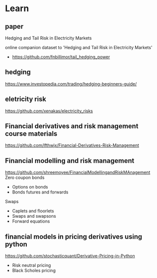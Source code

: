 # Learn

## paper
Hedging and Tail Risk in Electricity Markets

online companion dataset to 'Hedging and Tail Risk in Electricity Markets'
- https://github.com/fnbillimor/tail_hedging_power

## hedging
https://www.investopedia.com/trading/hedging-beginners-guide/

## eletricity risk
https://github.com/xenakas/electricity_risks

## Financial derivatives and risk management course materials
https://github.com/lfthwjx/Financial-Derivatives-Risk-Management

## Financial modelling and risk management
https://github.com/shreemoyee/FinancialModellingandRiskMAnagement
Zero coupon bonds
- Options on bonds
- Bonds futures and forwards

Swaps
- Caplets and floorlets
- Swaps and swapsons
- Forward equations

## financial models in pricing derivatives using python
https://github.com/stochasticquant/Derivative-Pricing-in-Python
- Risk neutral pricing 
- Black Scholes pricing
